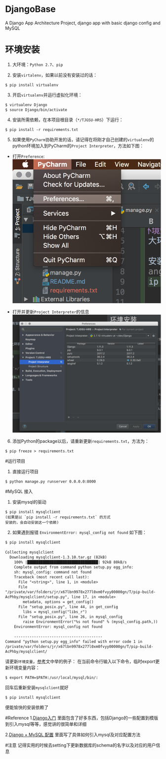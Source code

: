 # DjangoBase
A Django App Architecture Project, django app with basic django config and MySQL

# 环境安装
1. 大环境：`Python 2.7`、`pip`

2. 安装`virtalenv`，如果以前没有安装过的话：
```shell
$ pip install virtualenv
```

3. 开启`virtualenv`并运行虚拟化环境：
```shell
$ virtualenv Django
$ source Django/bin/activate
```

4. 安装所需依赖，在本项目根目录（`*/TJGSU-HRS`）下运行：
```shell
$ pip install -r requirements.txt
```

5. 如果使用`PyCharm`协助开发的话，请记得在将刚才自己创建的`virtualenv`的python环境加入到PyCharm的`Project Interpreter`，方法如下图：

  * 打开`Preference`:
  ![Step 1](https://raw.githubusercontent.com/iViolinSolo/MarkdownPhotos/master/Images/TJGSU-HRS/doc/setting-step-1.png)
  
  * 打开并更新`Project Interpreter`的信息
  ![Step 2](https://raw.githubusercontent.com/iViolinSolo/MarkdownPhotos/master/Images/TJGSU-HRS/doc/setting-step-2.png)
  
6. 添加Python的package以后，请重新更新`requirements.txt`，方法为：
```shell
$ pip freeze > requirements.txt
```

#运行项目
1. 直接运行项目
```shell
$ python manage.py runserver 0.0.0.0:8000
```

#MySQL 接入
1. 安装mysql的驱动
```shell
$ pip install mysqlclient
(如果是以 `pip install -r requirements.txt` 的方式
安装的，会自动安装这一个依赖)
```

2. 如果遇到报错 `EnvironmentError: mysql_config not found` 如下图：
```shell
$ pip install mysqlclient

Collecting mysqlclient
  Downloading mysqlclient-1.3.10.tar.gz (82kB)
    100% |████████████████████████████████| 92kB 80kB/s 
    Complete output from command python setup.py egg_info:
    sh: mysql_config: command not found
    Traceback (most recent call last):
      File "<string>", line 1, in <module>
      File "/private/var/folders/jr/x67lbn9978x277l0xm0fvyy00000gn/T/pip-build-AcPhby/mysqlclient/setup.py", line 17, in <module>
        metadata, options = get_config()
      File "setup_posix.py", line 44, in get_config
        libs = mysql_config("libs_r")
      File "setup_posix.py", line 26, in mysql_config
        raise EnvironmentError("%s not found" % (mysql_config.path,))
    EnvironmentError: mysql_config not found
    
    ----------------------------------------
Command "python setup.py egg_info" failed with error code 1 in /private/var/folders/jr/x67lbn9978x277l0xm0fvyy00000gn/T/pip-build-AcPhby/mysqlclient/

```
请更新`环境变量`，[参考](http://www.jianshu.com/p/0d80366ca60c)文中举的例子：
在当前命令行输入以下命令，临时export更新环境变量内容：
```shell
$ export PATH=$PATH:/usr/local/mysql/bin/:
```
回车后重新安装`mysqlclient`就好
```shell
$ pip install mysqlclient
```
便能愉快的安装依赖了

#Reference
1.[Django入门](http://www.runoob.com/django/django-tutorial.html)
里面包含了好多东西，包括Django的一些配置到模版到引入mysql等等，感觉讲的很简单和详细

2.[Django + MySQL 配置](http://www.runoob.com/django/django-model.html)
里面写了具体如何引入mysql及对应配置方法

#注意
记得实用的时候去setting下更新数据库的schema的名字以及对应的用户信息